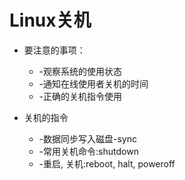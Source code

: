 # Linux关机
- 要注意的事项：  
	- -观察系统的使用状态
	- -通知在线使用者关机的时间
	- -正确的关机指令使用
	
- 关机的指令
	- -数据同步写入磁盘-sync
	- -常用关机命令:shutdown
	- -重启, 关机:reboot, halt, poweroff